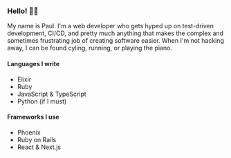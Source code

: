 ### Hello! 🙋‍♂️

My name is Paul. I'm a web developer who gets hyped up on test-driven development, CI/CD, and pretty much anything that makes the complex and sometimes frustrating job of creating software easier. When I'm not hacking away, I can be found cyling, running, or playing the piano.

#### Languages I write

* Elixir
* Ruby
* JavaScript & TypeScript
* Python (if I must)

#### Frameworks I use

* Phoenix
* Ruby on Rails
* React & Next.js
